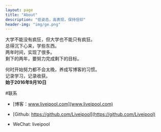 ```yaml
---
layout: page
title: "About"
description: "低姿态，高表现，保持信仰"
header-img: "img/ge.png"
---
```



<!-- <center>
    <p><img src="http://upload-images.jianshu.io/upload_images/3001083-30125fcb9b03aa58.jpg?imageMogr2/auto-orient/strip%7CimageView2/2/w/1240" align="center"></p>
</center> -->

大学不能没有疯狂，但大学也不能只有疯狂。  
总得沉下心来，学些东西。   
两年时间，实现了很多。  
剩下的两年，要努力完成剩下的目标。  

何时开始努力都不会太晚，养成写博客的习惯。  
记录学习，记录收获。  
**始于2016年9月10日**  

#联系

- [博客：www.liveipool.com](www.liveipool.com)

- [Github: https://github.com/Liveipool](https://github.com/Liveipool)

- WeChat: liveipool 







